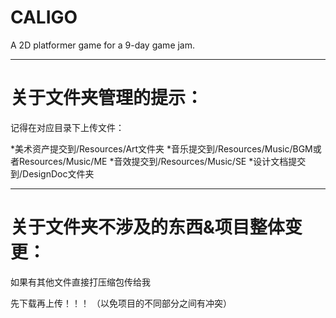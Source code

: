 # CALIGO
A 2D platformer game for a 9-day game jam.

---
# 关于文件夹管理的提示：

记得在对应目录下上传文件：

*美术资产提交到/Resources/Art文件夹
*音乐提交到/Resources/Music/BGM或者Resources/Music/ME
*音效提交到/Resources/Music/SE
*设计文档提交到/DesignDoc文件夹

---
# 关于文件夹不涉及的东西&项目整体变更：
如果有其他文件直接打压缩包传给我

先下载再上传！！！
（以免项目的不同部分之间有冲突）
